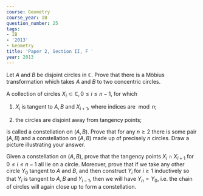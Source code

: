 ```yaml
---
course: Geometry
course_year: IB
question_number: 25
tags:
- IB
- '2013'
- Geometry
title: 'Paper 2, Section II, F '
year: 2013
---
```




Let $A$ and $B$ be disjoint circles in $\mathbb{C}$. Prove that there is a Möbius transformation which takes $A$ and $B$ to two concentric circles.

A collection of circles $X_{i} \subset \mathbb{C}, 0 \leqslant i \leqslant n-1$, for which

1. $X_{i}$ is tangent to $A, B$ and $X_{i+1}$, where indices are $\bmod n$;

2. the circles are disjoint away from tangency points;

is called a constellation on $(A, B)$. Prove that for any $n \geqslant 2$ there is some pair $(A, B)$ and a constellation on $(A, B)$ made up of precisely $n$ circles. Draw a picture illustrating your answer.

Given a constellation on $(A, B)$, prove that the tangency points $X_{i} \cap X_{i+1}$ for $0 \leqslant i \leqslant n-1$ all lie on a circle. Moreover, prove that if we take any other circle $Y_{0}$ tangent to $A$ and $B$, and then construct $Y_{i}$ for $i \geqslant 1$ inductively so that $Y_{i}$ is tangent to $A, B$ and $Y_{i-1}$, then we will have $Y_{n}=Y_{0}$, i.e. the chain of circles will again close up to form a constellation.